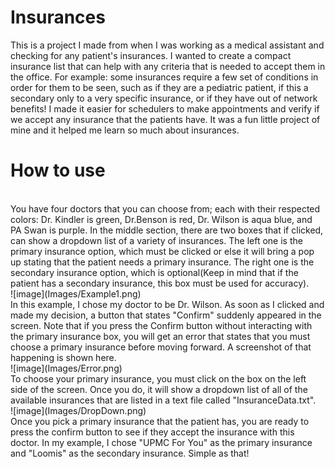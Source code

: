 # Insurances
This is a project I made from when I was working as a medical assistant and checking for any patient's insurances. I wanted to create a compact insurance list that can help with any criteria that is needed to accept them in the office. 
For example: some insurances require a few set of conditions in order for them to be seen, such as if they are a pediatric patient, if this a secondary only to a very specific insurance, or if they have out of network benefits! I made it easier for schedulers to make appointments and verify if we accept any insurance that the patients have. It was a fun little project of mine and it helped me learn so much about insurances.

# How to use
<br/>
You have four doctors that you can choose from; each with their respected colors: Dr. Kindler is green, Dr.Benson is red, Dr. Wilson is aqua blue, and PA Swan is purple. In the middle section, there are two boxes that if clicked, can show a dropdown list of a variety of insurances. The left one is the primary insurance option, which must be clicked or else it will bring a pop up stating that the patient needs a primary insurance. The right one is the secondary insurance option, which is optional(Keep in mind that if the patient has a secondary insurance, this box must be used for accuracy).
<br/>
![image](Images/Example1.png)
<br/>
In this example, I chose my doctor to be Dr. Wilson. As soon as I clicked and made my decision, a button that states "Confirm" suddenly appeared in the screen. Note that if you press the Confirm button without interacting with the primary insurance box, you will get an error that states that you must choose a primary insurance before moving forward. A screenshot of that happening is shown here.
<br/>
![image](Images/Error.png)
<br/>
To choose your primary insurance, you must click on the box on the left side of the screen. Once you do, it will show a dropdown list of all of the available insurances that are listed in a text file called "InsuranceData.txt". 
<br/>
![image](Images/DropDown.png)
<br/>
Once you pick a primary insurance that the patient has, you are ready to press the confirm button to see if they accept the insurance with this doctor. In my example, I chose "UPMC For You" as the primary insurance and "Loomis" as the secondary insurance. Simple as that!
<br/>
